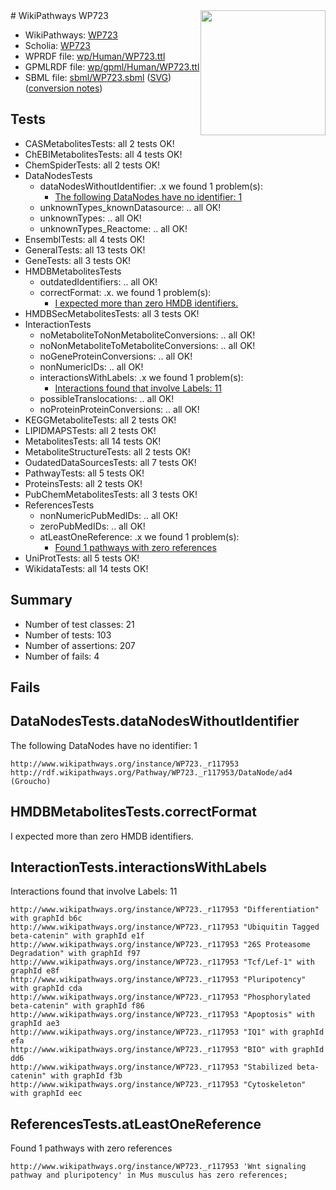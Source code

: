 <img style="float: right; width: 200px" src="../logo.png" />
# WikiPathways WP723

* WikiPathways: [WP723](https://identifiers.org/wikipathways:WP723)
* Scholia: [WP723](https://scholia.toolforge.org/wikipathways/WP723)
* WPRDF file: [wp/Human/WP723.ttl](../wp/Human/WP723.ttl)
* GPMLRDF file: [wp/gpml/Human/WP723.ttl](../wp/gpml/Human/WP723.ttl)
* SBML file: [sbml/WP723.sbml](../sbml/WP723.sbml) ([SVG](../sbml/WP723.svg)) ([conversion notes](../sbml/WP723.txt))

## Tests
* CASMetabolitesTests: all 2 tests OK!
* ChEBIMetabolitesTests: all 4 tests OK!
* ChemSpiderTests: all 2 tests OK!
* DataNodesTests
    * dataNodesWithoutIdentifier: .x we found 1 problem(s):
        * [The following DataNodes have no identifier: 1](#d2d32fa0)
    * unknownTypes_knownDatasource: .. all OK!
    * unknownTypes: .. all OK!
    * unknownTypes_Reactome: .. all OK!
* EnsemblTests: all 4 tests OK!
* GeneralTests: all 13 tests OK!
* GeneTests: all 3 tests OK!
* HMDBMetabolitesTests
    * outdatedIdentifiers: .. all OK!
    * correctFormat: .x. we found 1 problem(s):
        * [I expected more than zero HMDB identifiers.](#ad154c1e)
* HMDBSecMetabolitesTests: all 3 tests OK!
* InteractionTests
    * noMetaboliteToNonMetaboliteConversions: .. all OK!
    * noNonMetaboliteToMetaboliteConversions: .. all OK!
    * noGeneProteinConversions: .. all OK!
    * nonNumericIDs: .. all OK!
    * interactionsWithLabels: .x we found 1 problem(s):
        * [Interactions found that involve Labels: 11](#fe97a8b9)
    * possibleTranslocations: .. all OK!
    * noProteinProteinConversions: .. all OK!
* KEGGMetaboliteTests: all 2 tests OK!
* LIPIDMAPSTests: all 2 tests OK!
* MetabolitesTests: all 14 tests OK!
* MetaboliteStructureTests: all 2 tests OK!
* OudatedDataSourcesTests: all 7 tests OK!
* PathwayTests: all 5 tests OK!
* ProteinsTests: all 2 tests OK!
* PubChemMetabolitesTests: all 3 tests OK!
* ReferencesTests
    * nonNumericPubMedIDs: .. all OK!
    * zeroPubMedIDs: .. all OK!
    * atLeastOneReference: .x we found 1 problem(s):
        * [Found 1 pathways with zero references](#35eb778e)
* UniProtTests: all 5 tests OK!
* WikidataTests: all 14 tests OK!


## Summary

* Number of test classes: 21
* Number of tests: 103
* Number of assertions: 207
* Number of fails: 4

## Fails

<a name="d2d32fa0" />

## DataNodesTests.dataNodesWithoutIdentifier

The following DataNodes have no identifier: 1
```
http://www.wikipathways.org/instance/WP723._r117953 http://rdf.wikipathways.org/Pathway/WP723._r117953/DataNode/ad4 (Groucho)
```

<a name="ad154c1e" />

## HMDBMetabolitesTests.correctFormat

I expected more than zero HMDB identifiers.
<a name="fe97a8b9" />

## InteractionTests.interactionsWithLabels

Interactions found that involve Labels: 11
```
http://www.wikipathways.org/instance/WP723._r117953 "Differentiation" with graphId b6c
http://www.wikipathways.org/instance/WP723._r117953 "Ubiquitin Tagged
beta-catenin" with graphId e1f
http://www.wikipathways.org/instance/WP723._r117953 "26S Proteasome Degradation" with graphId f97
http://www.wikipathways.org/instance/WP723._r117953 "Tcf/Lef-1" with graphId e8f
http://www.wikipathways.org/instance/WP723._r117953 "Pluripotency" with graphId cda
http://www.wikipathways.org/instance/WP723._r117953 "Phosphorylated beta-catenin" with graphId f86
http://www.wikipathways.org/instance/WP723._r117953 "Apoptosis" with graphId ae3
http://www.wikipathways.org/instance/WP723._r117953 "IQ1" with graphId efa
http://www.wikipathways.org/instance/WP723._r117953 "BIO" with graphId dd6
http://www.wikipathways.org/instance/WP723._r117953 "Stabilized beta-catenin" with graphId f3b
http://www.wikipathways.org/instance/WP723._r117953 "Cytoskeleton" with graphId eec
```

<a name="35eb778e" />

## ReferencesTests.atLeastOneReference

Found 1 pathways with zero references
```
http://www.wikipathways.org/instance/WP723._r117953 'Wnt signaling pathway and pluripotency' in Mus musculus has zero references; 
```

